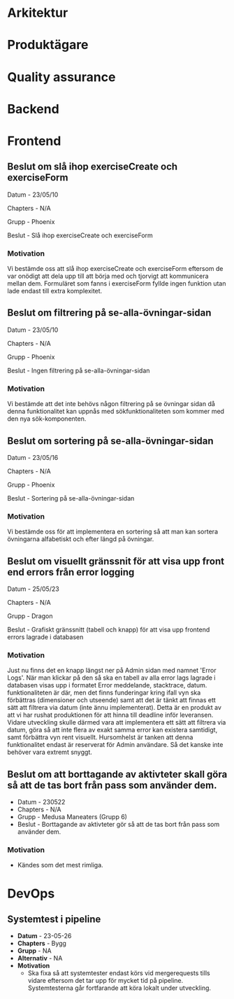 # Arkitektur
# Produktägare
# Quality assurance
# Backend
# Frontend

## Beslut om slå ihop exerciseCreate och exerciseForm


Datum - 23/05/10

Chapters - N/A

Grupp -  Phoenix

Beslut - Slå ihop exerciseCreate och exerciseForm

### Motivation

Vi bestämde oss att slå ihop exerciseCreate och exerciseForm eftersom de var onödigt att dela upp till att börja med och tjorvigt att kommunicera mellan dem. Formuläret som fanns i exerciseForm fyllde ingen funktion utan lade endast till extra komplexitet.

## Beslut om filtrering på se-alla-övningar-sidan


Datum - 23/05/10

Chapters - N/A

Grupp -  Phoenix

Beslut - Ingen filtrering på se-alla-övningar-sidan

### Motivation

Vi bestämde att det inte behövs någon filtrering på se övningar sidan då denna funktionalitet kan uppnås med sökfunktionaliteten som kommer med den nya sök-komponenten. 

## Beslut om sortering på se-alla-övningar-sidan


Datum - 23/05/16

Chapters - N/A

Grupp -  Phoenix

Beslut - Sortering på se-alla-övningar-sidan

### Motivation

Vi bestämde oss för att implementera en sortering så att man kan sortera övningarna alfabetiskt och efter längd på övningar.


## Beslut om visuellt gränssnit för att visa upp front end errors från error logging

Datum - 25/05/23

Chapters - N/A

Grupp -  Dragon

Beslut - Grafiskt gränssnitt (tabell och knapp) för att visa upp frontend errors lagrade i databasen

### Motivation

Just nu finns det en knapp längst ner på Admin sidan med namnet 'Error Logs'. När man klickar på den så ska en tabell av alla error lags lagrade i databasen visas upp i formatet Error meddelande, stacktrace, datum. funktionaliteten är där, men det finns funderingar kring ifall vyn ska förbättras (dimensioner och utseende) samt att det är tänkt att finnas ett sätt att filtrera via datum (inte ännu implementerat). Detta är en produkt av att vi har rushat produktionen för att hinna till deadline inför leveransen. Vidare utveckling skulle därmed vara att implementera ett sätt att filtrera via datum, göra så att inte flera av exakt samma error kan existera samtidigt, samt förbättra vyn rent visuellt. Hursomhelst är tanken att denna funktionalitet endast är reserverat för Admin användare. Så det kanske inte behöver vara extremt snyggt. 

## Beslut om att borttagande av aktivteter skall göra så att de tas bort från pass som använder dem.

- Datum - 230522
- Chapters - N/A
- Grupp -  Medusa Maneaters (Grupp 6)
- Beslut - Borttagande av aktivteter gör så att de tas bort från pass som använder dem.

### Motivation
  - Kändes som det mest rimliga. 


# DevOps
## Systemtest i pipeline 
- **Datum** - 23-05-26
- **Chapters** - Bygg
- **Grupp** - NA
- **Alternativ** - NA
- **Motivation**
  - Ska fixa så att systemtester endast körs vid mergerequests tills vidare eftersom det tar upp för mycket tid på pipeline. Systemtesterna går fortfarande att köra lokalt under utveckling. 
